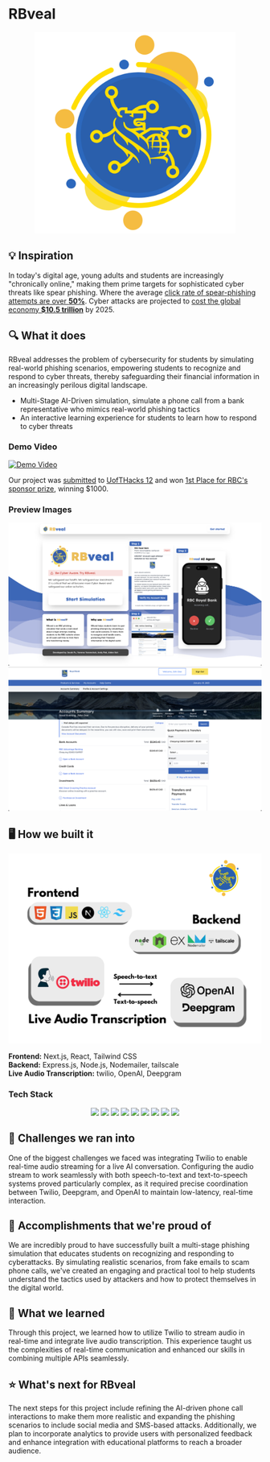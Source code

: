 # RBveal
<div align="center">
    <img src="./images/rbveal.png" alt="RBveal Logo" width="400" height="400">
</div>

## 💡 Inspiration
In today's digital age, young adults and students are increasingly "chronically online," making them prime targets for sophisticated cyber threats like spear phishing. Where the average [click rate of spear-phishing attempts are over **50%**](https://aag-it.com/the-latest-phishing-statistics/?utm_source=chatgpt.com). Cyber attacks are projected to [cost the global economy **$10.5 trillion**](https://cybersecurityventures.com/cybercrime-damages-6-trillion-by-2021/?utm_source=chatgpt.com) by 2025. 

## 🔍 What it does
RBveal addresses the problem of cybersecurity for students by simulating real-world phishing scenarios, empowering students to recognize and respond to cyber threats, thereby safeguarding their financial information in an increasingly perilous digital landscape.  
- Multi-Stage AI-Driven simulation, simulate a phone call from a bank representative who mimics real-world phishing tactics
- An interactive learning experience for students to learn how to respond to cyber threats

### Demo Video
[![Demo Video](https://img.youtube.com/vi/v8duvEudLiU/0.jpg)](https://www.youtube.com/watch?v=v8duvEudLiU)

Our project was [submitted](https://dorahacks.io/buidl/21687) to [UofTHacks 12](https://dorahacks.io/hackathon/uofthacks/buidl) and won [1st Place for RBC's sponsor prize](https://dorahacks.io/hackathon/uofthacks/winner), winning $1000.

### Preview Images
![Landing Page](./images/rbvealcover.png)
![RBC Clone](./images/simulatedrbc.png)

## 🖥️ How we built it

![Technologies Workflow](./images/technologiesWorkflow.png)

**Frontend:** Next.js, React, Tailwind CSS  
**Backend:** Express.js, Node.js, Nodemailer, tailscale  
**Live Audio Transcription:** twilio, OpenAI, Deepgram

### **Tech Stack**
<div align="center">
    <img src="https://img.shields.io/badge/next%20js-000000?style=for-the-badge&logo=nextdotjs&logoColor=white">
    <img src="https://img.shields.io/badge/React-20232A?style=for-the-badge&logo=react&logoColor=61DAFB">
    <img src="https://img.shields.io/badge/JavaScript-323330?style=for-the-badge&logo=javascript&logoColor=F7DF1E">
    <img src="https://img.shields.io/badge/Tailwind_CSS-38B2AC?style=for-the-badge&logo=tailwind-css&logoColor=white">
    <img src="https://img.shields.io/badge/Express%20js-000000?style=for-the-badge&logo=express&logoColor=white">
    <img src="https://img.shields.io/badge/Node%20js-339933?style=for-the-badge&logo=nodedotjs&logoColor=white">
    <img src="https://img.shields.io/badge/Twilio-F22F46?style=for-the-badge&logo=Twilio&logoColor=white">
    <img src="https://img.shields.io/badge/Framer-black?style=for-the-badge&logo=framer&logoColor=blue">
    <img src="https://img.shields.io/badge/shadcn%2Fui-000000?style=for-the-badge&logo=shadcnui&logoColor=white">
</div>

## 🤔 Challenges we ran into

One of the biggest challenges we faced was integrating Twilio to enable real-time audio streaming for a live AI conversation. Configuring the audio stream to work seamlessly with both speech-to-text and text-to-speech systems proved particularly complex, as it required precise coordination between Twilio, Deepgram, and OpenAI to maintain low-latency, real-time interaction.

## 🎉 Accomplishments that we're proud of

We are incredibly proud to have successfully built a multi-stage phishing simulation that educates students on recognizing and responding to cyberattacks. By simulating realistic scenarios, from fake emails to scam phone calls, we've created an engaging and practical tool to help students understand the tactics used by attackers and how to protect themselves in the digital world.

## 📕 What we learned

Through this project, we learned how to utilize Twilio to stream audio in real-time and integrate live audio transcription. This experience taught us the complexities of real-time communication and enhanced our skills in combining multiple APIs seamlessly.

## ⭐ What's next for RBveal

The next steps for this project include refining the AI-driven phone call interactions to make them more realistic and expanding the phishing scenarios to include social media and SMS-based attacks. Additionally, we plan to incorporate analytics to provide users with personalized feedback and enhance integration with educational platforms to reach a broader audience.